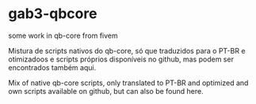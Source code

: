 # gab3-qbcore

some work in qb-core from fivem

Mistura de scripts nativos do qb-core, só que traduzidos para o PT-BR e otimizadoos e scripts próprios disponíveis no github, mas podem ser encontrados também aqui.

Mix of native qb-core scripts, only translated to PT-BR and optimized and own scripts available on github, but can also be found here.
